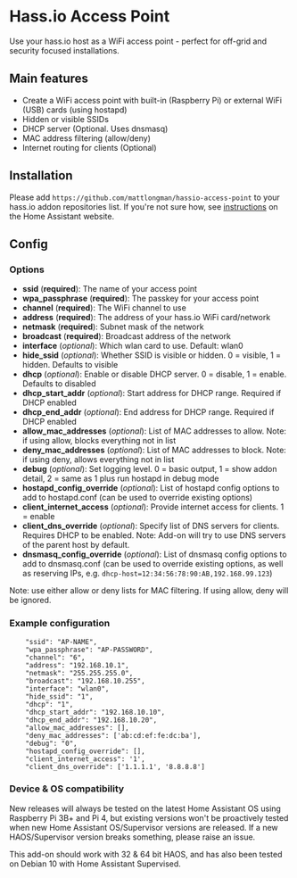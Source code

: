 # Hass.io Access Point
Use your hass.io host as a WiFi access point - perfect for off-grid and security focused installations.

## Main features
- Create a WiFi access point with built-in (Raspberry Pi) or external WiFi (USB) cards (using hostapd)
- Hidden or visible SSIDs
- DHCP server (Optional. Uses dnsmasq)
- MAC address filtering (allow/deny)
- Internet routing for clients (Optional)


## Installation

Please add
`https://github.com/mattlongman/hassio-access-point` to your hass.io addon repositories list. If you're not sure how, see [instructions](https://www.home-assistant.io/hassio/installing_third_party_addons/) on the Home Assistant website.

## Config

### Options
- **ssid** (**required**): The name of your access point
- **wpa_passphrase** (**required**): The passkey for your access point
- **channel** (**required**): The WiFi channel to use
- **address** (**required**): The address of your hass.io WiFi card/network
- **netmask** (**required**): Subnet mask of the network
- **broadcast** (**required**): Broadcast address of the network
- **interface** (_optional_): Which wlan card to use. Default: wlan0
- **hide_ssid** (_optional_): Whether SSID is visible or hidden. 0 = visible, 1 = hidden. Defaults to visible
- **dhcp** (_optional_): Enable or disable DHCP server. 0 = disable, 1 = enable. Defaults to disabled
- **dhcp_start_addr** (_optional_): Start address for DHCP range. Required if DHCP enabled
- **dhcp_end_addr** (_optional_): End address for DHCP range. Required if DHCP enabled
- **allow_mac_addresses** (_optional_): List of MAC addresses to allow. Note: if using allow, blocks everything not in list
- **deny_mac_addresses** (_optional_): List of MAC addresses to block. Note: if using deny, allows everything not in list
- **debug** (_optional_): Set logging level. 0 = basic output, 1 = show addon detail, 2 = same as 1 plus run hostapd in debug mode
- **hostapd_config_override** (_optional_): List of hostapd config options to add to hostapd.conf (can be used to override existing options)
- **client_internet_access** (_optional_): Provide internet access for clients. 1 = enable
- **client_dns_override** (_optional_): Specify list of DNS servers for clients. Requires DHCP to be enabled. Note: Add-on will try to use DNS servers of the parent host by default.
- **dnsmasq_config_override** (_optional_): List of dnsmasq config options to add to dnsmasq.conf (can be used to override existing options, as well as reserving IPs, e.g. `dhcp-host=12:34:56:78:90:AB,192.168.99.123`)

Note: use either allow or deny lists for MAC filtering. If using allow, deny will be ignored.

### Example configuration

```
    "ssid": "AP-NAME",
    "wpa_passphrase": "AP-PASSWORD",
    "channel": "6",
    "address": "192.168.10.1",
    "netmask": "255.255.255.0",
    "broadcast": "192.168.10.255",
    "interface": "wlan0",
    "hide_ssid": "1",
    "dhcp": "1",
    "dhcp_start_addr": "192.168.10.10",
    "dhcp_end_addr": "192.168.10.20",
    "allow_mac_addresses": [],
    "deny_mac_addresses": ['ab:cd:ef:fe:dc:ba'],
    "debug": "0",
    "hostapd_config_override": [],
    "client_internet_access": '1',
    "client_dns_override": ['1.1.1.1', '8.8.8.8']
```

### Device & OS compatibility

New releases will always be tested on the latest Home Assistant OS using Raspberry Pi 3B+ and Pi 4, but existing versions won't be proactively tested when new Home Assistant OS/Supervisor versions are released. If a new HAOS/Supervisor version breaks something, please raise an issue.

This add-on should work with 32 & 64 bit HAOS, and has also been tested on Debian 10 with Home Assistant Supervised.
